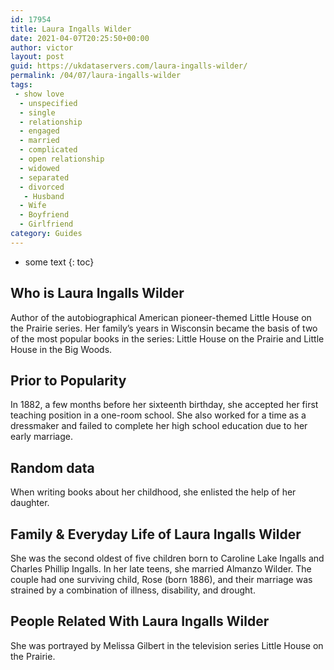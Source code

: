 ```yaml
---
id: 17954
title: Laura Ingalls Wilder
date: 2021-04-07T20:25:50+00:00
author: victor
layout: post
guid: https://ukdataservers.com/laura-ingalls-wilder/
permalink: /04/07/laura-ingalls-wilder
tags:
 - show love
  - unspecified
  - single
  - relationship
  - engaged
  - married
  - complicated
  - open relationship
  - widowed
  - separated
  - divorced
   - Husband
  - Wife
  - Boyfriend
  - Girlfriend
category: Guides
---
```


* some text
{: toc}


## Who is Laura Ingalls Wilder



Author of the autobiographical American pioneer-themed Little House on the Prairie series. Her family&#8217;s years in Wisconsin became the basis of two of the most popular books in the series: Little House on the Prairie and Little House in the Big Woods.

                
                
                
## Prior to Popularity



In 1882, a few months before her sixteenth birthday, she accepted her first teaching position in a one-room school. She also worked for a time as a dressmaker and failed to complete her high school education due to her early marriage.

                
                
                
## Random data



When writing books about her childhood, she enlisted the help of her daughter.

                
                
                
## Family & Everyday Life of Laura Ingalls Wilder



She was the second oldest of five children born to Caroline Lake Ingalls and Charles Phillip Ingalls. In her late teens, she married Almanzo Wilder. The couple had one surviving child, Rose (born 1886), and their marriage was strained by a combination of illness, disability, and drought.

                
                
                
## People Related With Laura Ingalls Wilder



She was portrayed by Melissa Gilbert in the television series Little House on the Prairie.

                
              
            
          
          
          